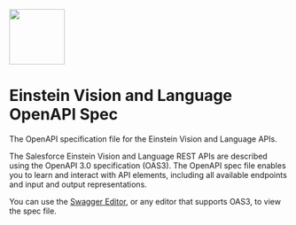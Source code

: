 <img src="https://einstein.ai/static/images/pages/home-einstein.svg" width="100px">

# Einstein Vision and Language OpenAPI Spec
The OpenAPI specification file for the Einstein Vision and Language APIs.

The Salesforce Einstein Vision and Language REST APIs are described using the OpenAPI 3.0 specification (OAS3). The OpenAPI spec file enables you to learn and interact with API elements, including all available endpoints and input and output representations.

You can use the [Swagger Editor](https://editor.swagger.io/), or any editor that supports OAS3, to view the spec file.

